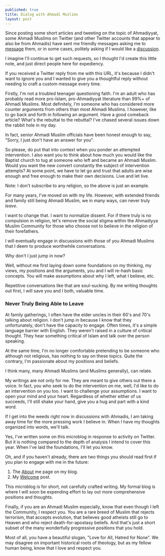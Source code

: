 ```yaml
---
published: true
title: Dialog with Ahmadi Muslims
layout: post
---
```

Since posting some short articles and tweeting on the topic of Ahmadiyyat, some Ahmadi Muslims on Twitter (and other Twitter accounts that appear to also be from Ahmadis) have sent me friendly messages asking me to [message](https://twitter.com/trueislam_1/status/715011793157021696) them, or in some cases, politely asking if I would like a [discussion](https://twitter.com/FarhanIqbal1/status/715165149431250944).

I imagine I'll continue to get such requests, so I thought I'd create this little note, and just direct people here for expediency. 

If you received a Twitter reply from me with this URL, it's because I didn't want to ignore you and I wanted to give you a thoughtful reply without needing to craft a custom message every time.

Firstly, I'm not a troubled teenager questioning faith. I'm an adult who has probably read more pro-Islam, pro-Ahmadiyyat literature than 99%+ of Ahmadi Muslims. Most definitely, I'm someone who has considered more counter arguments from others than most Ahmadi Muslims. I however, like to go back and forth in following an argument. Have a good comeback article? What's the rebuttal to the rebuttal? I've chased several issues down the rabbit hole in my day.

In fact, senior Ahmadi Muslim officials have been honest enough to say, "Sorry, I just don't have an answer for you". 

So please, do put that into context when you ponder an attempted intervention. I also want you to think about how much you would like the Baptist church to tug at someone who left and became an Ahmadi Muslim. Would you want the new convert constantly the subject of intervention attempts? At some point, we have to let go and trust that adults are wise enough and free enough to make their own decisions. Live and let live.

Note: I don't subscribe to any religion, so the above is just an example.

For many years, I've moved on with my life. However, with extended friends and family still being Ahmadi Muslim, we in many ways, can never truly _leave_.

I want to change that. I want to normalize dissent. For if there truly is no compulsion in religion, let's remove the social stigma within the Ahmadiyya Muslim Community for those who choose not to believe in the religion of their forefathers.

I will eventually engage in discussions with those of you Ahmadi Muslims that I deem to produce worthwhile conversations.  

Why don't I just jump in now?

Well, without me first laying down some foundations on my thinking, my views, my positions and the arguments, you and I will re-hash basic concepts. You will make assumptions about why I left, what I believe, etc.

Repetitive conversations like that are soul-sucking. By me writing thoughts out first, I will save you and I both, valuable time.

### Never Truly Being Able to Leave

At family gatherings, I often have the elder uncles in their 60's and 70's talking about religion. I don't jump in because I know that they unfortunately, don't have the capacity to engage. Often times, it's a simple language barrier with English. They weren't raised in a culture of critical thought. They hear something critical of Islam and talk over the person speaking.

At the same time, I'm no longer comfortable pretending to be someone who although not religious, has nothing to say on these topics. Quite the contrary, I'm passionate about my positions and beliefs.

I think many, many Ahmadi Muslims (and Muslims generally), can relate.

My writings are not only for me. They are meant to give others out there a voice. In fact, you who seek to do the intervention on me, well, I'd like to do an intervention on you too. I want to challenge your assumptions. I want to open your mind and your heart. Regardless of whether either of us succeeds, I'll still shake your hand, give you a hug and part with a kind word.

If I get into the weeds right now in discussions with Ahmadis, I am taking away time for the more pressing work I believe in. When I have my thoughts organized into words, we'll talk.

Yes, I've written some on this microblog in response to activity on Twitter. But it is nothing compared to the depth of analysis I intend to cover this year. When I've laid the foundations, I'll let you know.

Oh, and if you haven't already, there are two things you should read first if you plan to engage with me in the future:

1. The [About](http://reasononfaith.org/about/) me page on my blog.
2. My [Welcome](http://reasononfaith.org/welcome/) post.

This microblog is for short, not carefully crafted writing. My formal blog is where I will soon be expending effort to lay out more comprehensive positions and thoughts.

Finally, if you are an Ahmadi Muslim especially, know that even though I left the Community, I respect you. You are a rare breed of Muslim that rejects terrorism, that accepts evolution, that believes good atheists still go to Heaven and who reject death-for-apostasy beliefs. And that's just a short subset of the many wonderfully progressive positions that you hold.

Most of all, you have a beautiful slogan, "Love for All, Hatred for None". We may disagree on important historical roots of theology, but as my fellow human being, know that I love and respect you.